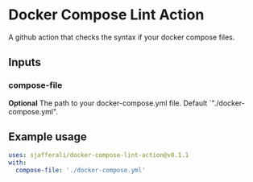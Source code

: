 # Docker Compose Lint Action
A github action that checks the syntax if your docker compose files.

## Inputs

### compose-file

**Optional** The path to your docker-compose.yml file. Default `"./docker-compose.yml".


## Example usage

```yaml
uses: sjafferali/docker-compose-lint-action@v0.1.1
with:
  compose-file: './docker-compose.yml'
```
